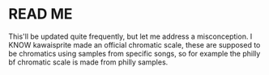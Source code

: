 # READ ME

This'll be updated quite frequently, but let me address a misconception.
I KNOW kawaisprite made an official chromatic scale, these are supposed to be chromatics using samples from specific songs, so for example the philly bf chromatic scale is made
from philly samples.
